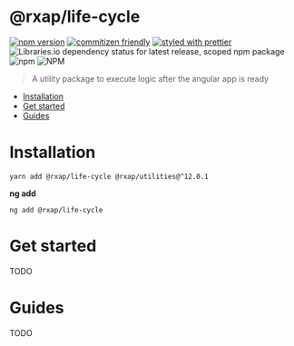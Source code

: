 @rxap/life-cycle
======

[![npm version](https://img.shields.io/npm/v/@rxap/life-cycle?style=flat-square)](https://www.npmjs.com/package/@rxap/life-cycle)
[![commitizen friendly](https://img.shields.io/badge/commitizen-friendly-brightgreen.svg?style=flat-square)](https://commitizen.github.io/cz-cli/)
[![styled with prettier](https://img.shields.io/badge/styled_with-prettier-ff69b4.svg?style=flat-square)](https://github.com/prettier/prettier)
![Libraries.io dependency status for latest release, scoped npm package](https://img.shields.io/librariesio/release/npm/@rxap/life-cycle)
![npm](https://img.shields.io/npm/dm/@rxap/life-cycle)
![NPM](https://img.shields.io/npm/l/@rxap/life-cycle)

> A utility package to execute logic after the angular app is ready

- [Installation](#installation)
- [Get started](#get-started)
- [Guides](#guides)

# Installation

```
yarn add @rxap/life-cycle @rxap/utilities@^12.0.1 
```

**ng add**
```
ng add @rxap/life-cycle
```

# Get started

TODO


# Guides

TODO


